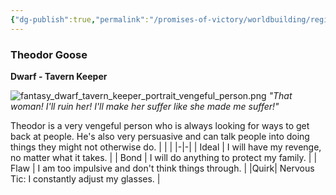 ```yaml
---
{"dg-publish":true,"permalink":"/promises-of-victory/worldbuilding/regions/duesternest/theodor-goose/","title":"Theodor Goose","noteIcon":"SideNPC","created":"","updated":""}
---
```


### Theodor Goose

**Dwarf - Tavern Keeper**

![fantasy_dwarf_tavern_keeper_portrait_vengeful_person.png](/img/user/resources/Pictures/fantasy_dwarf_tavern_keeper_portrait_vengeful_person.png)
_"That woman! I'll ruin her! I'll make her suffer like she made me suffer!"_

Theodor is a very vengeful person who is always looking for ways to get back at people. He's also very persuasive and can talk people into doing things they might not otherwise do.
| | |
|-|-|
| Ideal | I will have my revenge, no matter what it takes. |
| Bond | I will do anything to protect my family. |
| Flaw | I am too impulsive and don't think things through. |
|Quirk| Nervous Tic: I constantly adjust my glasses. |